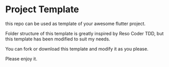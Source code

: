 # Project Template

this repo can be used as template of your awesome flutter project.

Folder structure of this template is greatly inspired by Reso Coder TDD, but this template has been modified to suit my needs.

You can fork or download this template and modify it as you please.

Please enjoy it.